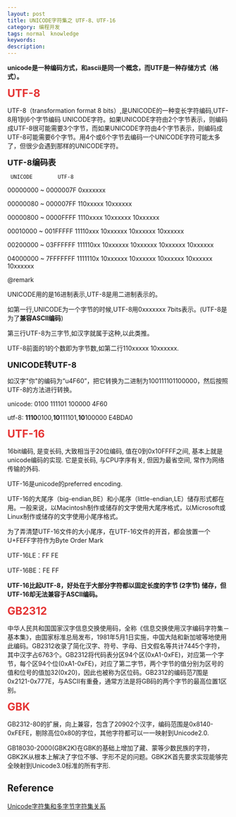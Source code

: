 ```yaml
---
layout: post
title: UNICODE字符集之 UTF-8、UTF-16
category: 编程开发
tags: normal　knowledge
keywords: 
description: 
---
```


**unicode是一种编码方式，和ascii是同一个概念，而UTF是一种存储方式（格式）。**

**<span style="font-size:24px;color:#e53333;">UTF-8</span>**

UTF-8（transformation format 8 bits）,是UNICODE的一种变长字符编码,UTF-8用1到6个字节编码 UNICODE字符。如果UNICODE字符由2个字节表示，则编码成UTF-8很可能需要3个字节，而如果UNICODE字符由4个字节表示，则编码成 UTF-8可能需要6个字节。用4个或6个字节去编码一个UNICODE字符可能太多了，但很少会遇到那样的UNICODE字符。

**<span style="font-size:18px;">UTF-8编码表</span>**

     UNICODE        UTF-8 

00000000 \~ 0000007F 0xxxxxxx 

00000080 \~ 000007FF 110xxxxx 10xxxxxx 

00000800 \~ 0000FFFF 1110xxxx 10xxxxxx 10xxxxxx 

00010000 \~ 001FFFFF 11110xxx 10xxxxxx 10xxxxxx 10xxxxxx 

00200000 \~ 03FFFFFF 111110xx 10xxxxxx 10xxxxxx 10xxxxxx 10xxxxxx 

04000000 \~ 7FFFFFFF 1111110x 10xxxxxx 10xxxxxx 10xxxxxx 10xxxxxx 10xxxxxx

 

@remark

UNICODE用的是16进制表示,UTF-8是用二进制表示的。

如第一行,UNICODE为一个字节的时候,UTF-8用0xxxxxxx 7bits表示。(UTF-8是为了**兼容ASCII编码**)

第三行UTF-8为三字节,如汉字就属于这种,以此类推。

UTF-8前面的1的个数即为字节数,如第二行110xxxxx 10xxxxxx.

 

**<span style="font-size:18px;">UNICODE转UTF-8</span>**

如汉字"你"的编码为“u4F60”，把它转换为二进制为100111101100000，然后按照UTF-8的方法进行转换。

unicode:  0100 111101 100000                4F60

utf-8:    **1110**0100,**10**111101,**10**100000       E4BDA0

 

**<span style="font-size:24px;color:#e53333;">UTF-16</span>**

16bit编码, 是变长码, 大致相当于20位编码, 值在0到0x10FFFF之间, 基本上就是unicode编码的实现. 它是变长码, 与CPU字序有关, 但因为最省空间, 常作为网络传输的外码.

UTF-16是unicode的preferred encoding. 

UTF-16的大尾序（big-endian,BE）和小尾序（little-endian,LE）储存形式都在用。一般来说，以Macintosh制作或储存的文字使用大尾序格式，以Microsoft或Linux制作或储存的文字使用小尾序格式。

为了弄清楚UTF-16文件的大小尾序，在UTF-16文件的开首，都会放置一个U+FEFF字符作为Byte Order Mark

UTF-16LE：FF FE

UTF-16BE：FE FF

 

**UTF-16比起UTF-8，好处在于大部分字符都以固定长度的字节 (2字节) 储存，但UTF-16却无法兼容于ASCII编码。**

 

**<span style="font-size:24px;color:#e53333;">GB2312</span>**

中华人民共和国国家汉字信息交换使用码，全称《信息交换使用汉字编码字符集－基本集》，由国家标准总局发布，1981年5月1日实施，中国大陆和新加坡等地使用此编码。GB2312收录了简化汉字、符号、字母、日文假名等共计7445个字符，其中汉字占6763个。GB2312将代码表分区94个区(0xA1-0xFE)，对应第一个字节，每个区94个位(0xA1-0xFE)，对应了第二字节，两个字节的值分别为区号的值和位号的值加32(0x20)，因此也被称为区位码。GB2312的编码范7围是0x2121-0x777E，与ASCII有重叠，通常方法是将GB码的两个字节的最高位置1区别。

 

**<span style="font-size:24px;color:#e53333;">GBK</span>**

GB2312-80的扩展，向上兼容，包含了20902个汉字，编码范围是0x8140-0xFEFE，剔除高位0x80的字位，其他字符都可以一一映射到Unicode2.0.

GB18030-2000(GBK2K)在GBK的基础上增加了藏、蒙等少数民族的字符，GBK2K从根本上解决了字位不够、字形不足的问题。GBK2K首先要求实现能够完全映射到Unicode3.0标准的所有字形.






## Reference
[Unicode字符集和多字节字符集关系](http://hi.baidu.com/isfull/item/a272c020144170856f2cc345)
